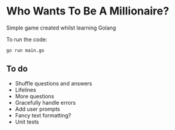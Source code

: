 # Who Wants To Be A Millionaire?

Simple game created whilst learning Golang

To run the code:
```
go run main.go
```

## To do
- Shuffle questions and answers
- Lifelines
- More questions
- Gracefully handle errors
- Add user prompts
- Fancy text formatting?
- Unit tests